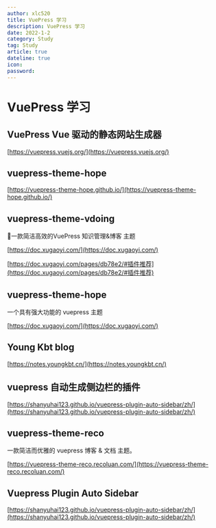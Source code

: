 ```yaml
---
author: xlc520
title: VuePress 学习
description: VuePress 学习
date: 2022-1-2
category: Study
tag: Study
article: true
dateline: true
icon: 
password: 
---
```

# VuePress 学习

## VuePress  Vue 驱动的静态网站生成器
[https://vuepress.vuejs.org/](https://vuepress.vuejs.org/)

## vuepress-theme-hope
[https://vuepress-theme-hope.github.io/](https://vuepress-theme-hope.github.io/)

## vuepress-theme-vdoing

🚀一款简洁高效的VuePress 知识管理&博客 主题

[https://doc.xugaoyi.com/](https://doc.xugaoyi.com/)

[https://doc.xugaoyi.com/pages/db78e2/#插件推荐](https://doc.xugaoyi.com/pages/db78e2/#插件推荐)

## vuepress-theme-hope
一个具有强大功能的 vuepress 主题

[https://doc.xugaoyi.com/](https://doc.xugaoyi.com/)

## Young Kbt blog

[https://notes.youngkbt.cn/](https://notes.youngkbt.cn/)

## vuepress 自动生成侧边栏的插件

[https://shanyuhai123.github.io/vuepress-plugin-auto-sidebar/zh/](https://shanyuhai123.github.io/vuepress-plugin-auto-sidebar/zh/)

## vuepress-theme-reco
一款简洁而优雅的 vuepress 博客 & 文档 主题。

[https://vuepress-theme-reco.recoluan.com/](https://vuepress-theme-reco.recoluan.com/)

## Vuepress Plugin Auto Sidebar

[https://shanyuhai123.github.io/vuepress-plugin-auto-sidebar/zh/](https://shanyuhai123.github.io/vuepress-plugin-auto-sidebar/zh/)